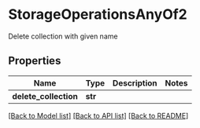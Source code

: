 # StorageOperationsAnyOf2

Delete collection with given name
## Properties
Name | Type | Description | Notes
------------ | ------------- | ------------- | -------------
**delete_collection** | **str** |  | 

[[Back to Model list]](../README.md#documentation-for-models) [[Back to API list]](../README.md#documentation-for-api-endpoints) [[Back to README]](../README.md)



